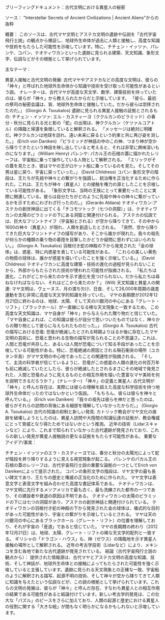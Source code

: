 ブリーフィングドキュメント：古代文明における異星人の秘密

ソース： "Interstellar Secrets of Ancient Civilizations | Ancient Aliens"からの抜粋

概要： このソースは、古代マヤ文明とアステカ文明の遺跡や伝説を「古代宇宙飛行士説」の観点から検証し、地球外生命体が過去に人類と接触し、高度な知識や技術をもたらした可能性を示唆しています。特に、チチェン・イッツァ、パレンケ、コパン、テオティワカンといった遺跡に見られる建築、天文知識、象形文字、伝説などがその根拠として挙げられています。

主なテーマ：

異星人接触と古代文明の発展:
古代マヤやアステカなどの高度な文明は、彼らの「神々」と呼ばれた地球外生命体から知識や技術を受け取った可能性があるという説。
ナレーターは、古代マヤが高度な天文学、数学、建築技術を持っていたのは、彼らが「神々」から教えられたからだと示唆しています。
「彼ら、最初の祭司の秘密会議は、皆、地球外生命体と接触していた。だから彼らは崇拝されたのだ。」 (Giorgio A. Tsoukalos)
遺跡に見られる異星人接触の証拠とされるもの:
チチェン・イッツァ: エル・カスティーヨ（ククルカンのピラミッド）の春分・秋分に見られる光と影の「蛇」の出現は、神ククルカン（ケツァルコアトル）の降臨と帰還を象徴していると解釈される。
「メッセージは絶対に明確だ。神ククルカンは地球を訪れ、遠い未来に戻るという約束と共に再び姿を消した。」 (Erich von Daniken)
「ピラミッドが神話の中のこの神、つまり神が空から降りてきたという神話を映し出していると考えると、それは非常に興味深いものになります。」 (William Henry)
パレンケ: パカル王の石棺の蓋に描かれたレリーフは、宇宙船に乗って操作している人物として解釈される。
「エリックがその蓋を見たとき、彼はマヤの王がロケット船に乗っているのを見た。そしてその男は星に戻り、宇宙に戻っていった。」 (David Childress)
コパン: 象形文字の階段は、王たちが先祖や神々との繋がりを強調し、統治権を正当化するために作られた。これは、王たちが神々（異星人）との接触を権力の源としたことを示唆している可能性がある。
「象形文字は、当時の王族にとって重要だったことに実際に関連している。彼らは自分たちがどのように先祖や神々の神々に繋がっているかを示すためにわざわざ行ったのだ。」 (Gerardo Aldana)
テオティワカン:アステカの創世神話に出てくる「チコモツトック（七つの洞窟）」は、テオティワカンの太陽のピラミッドの下にある洞窟と関連付けられる。
アステカの伝説では、巨大なフリントナイフ（宇宙船とされる）が空から降りてきて、その中から1600の神々（異星人）が現れ、人類を創造したとされる。
「突然、空から降りてきた巨大なフリントナイフの描写があり、そこから誰かが現れた。我々の祖先が何らかの種類の乗り物の着陸を目撃したかどうか疑問に思わずにはいられない。」 (Giorgio A. Tsoukalos)
羽根付き蛇の神殿の下から発見された「金の球体」は、惑星、特に内惑星を表している可能性がある。
「これらの美しい黄色の物質の球体は、誰かが惑星を描いていたことを強く示唆している。」 (David Childress)
テオティワカンに高度な建築・技術の進化の過程が見られないことから、外部からもたらされた技術が使われた可能性が指摘される。
「私たちは進化、これがどこから来たのかを示す進化を見つけられない。だから私たちは尋ねなければならない、それはどこから来たのか？」 (Will)
天文知識と異星人の関連:
マヤ文明は、ヴェーヌス、月の満ち欠け、日食、そして26,000年周期の歳差運動を含む非常に高度な天文学的知識を持っていた。
マヤの長期暦が2012年12月21日に終わるのは、地球、太陽、そして天の川銀河の中心にある「グレート・リフト」（ブラックホール）が一直線になる稀な天文現象と一致するため。
この高度な天文知識は、マヤ自身が「神々」から与えられた贈り物だと信じていた。
「マヤ自身によれば、この知識は彼らが自分で思いついたものではなく、神々からの贈り物として彼らに与えられたものだった。」 (Giorgio A. Tsoukalos)
古代の描写における恐竜:
恐竜が絶滅したとされる時期よりはるか後に存在したマヤ文明の芸術に、恐竜と思われる生物の描写が見られることの不思議さ。これは、人間と恐竜が共存した、あるいは人間が恐竜について知る手段があったことを示唆している可能性がある。特に、恐竜絶滅の原因とされる隕石衝突の場所（ユカタン半島）がマヤ文明の中心地であったことの関連性が指摘される。
「そして、主流の科学者が信じているように、恐竜がこの惑星の人類の進化の何百万年も前に絶滅していたとしたら、彼らが絶滅したとされるまさにその地域で発見された、人間と恐竜のように見えるものとの相互作用を描いた豊富なマヤ美術を何を説明できるだろうか？」 (ナレーター)
「神々」の定義と異星人:
古代文明が「神々」と呼んだ存在は、実際には彼らの理解を超えた高度な科学技術を持つ地球外生命体だったのではないかという仮説。
「もちろん、彼らは彼らを神々と呼んでいる。」 (Erich von Daniken)
「我々の祖先は彼らを神だと思ったのは、彼らがそれらの訪問の背後にある細部を理解していなかったからだ。」 (Giorgio A. Tsoukalos)
古代の知識の抑制と新しい発見:
カトリック教会がマヤ文化の痕跡を破壊しようとしたのは、異星人訪問や大陸間の知識伝達の証拠が、教会権威にとって脅威となり得たためではないかという推測。
近年の技術（Lidarスキャンなど）により、これまで知られていなかった古代遺跡が発見されており、これらの新しい発見が異星人接触説の更なる証拠をもたらす可能性がある。
重要なアイデア/事実：

チチェン・イッツァのエラ・カスティーヨでは、春分と秋分の太陽光によって蛇が階段を昇り降りするように見える視覚現象が起こる。
パレンケのパカル王の石棺の蓋のレリーフは、古代宇宙飛行士説の重要な論拠の一つとしてErich von Danikenによって提示された。
コパンの象形文字の階段は、マヤ文字の最も長い碑文であり、王たちの歴史と権威の正当化のために作られた。
マヤ文字は表意文字と表音文字を組み合わせた高度な書記体系である。
テオティワカンは、マヤ文明に先行するメソアメリカで最も古く、最も洗練された都市の一つであり、その建設者や衰退の原因は不明である。
テオティワカンの太陽のピラミッドの下には七つの洞窟があり、アステカの創世神話と関連付けられている。
テオティワカンの羽根付き蛇の神殿の下から発見された金の球体は、儀式的な目的があった可能性があり、宇宙との繋がりを示唆しているとされる。
マヤは天の川銀河の中心にあるブラックホール（グレート・リフト）の位置を理解しており、それが宇宙の「産道」であると信じていた。
マヤの長期暦の終わり（2012年12月21日）は、地球、太陽、グレート・リフトの稀な天文学的配列と一致する。
ギリシャの「ドラゴン・ハウス」も、神（ゼウス）の降臨地を示す異星人接触の場所として解釈される。
近年の考古学技術（Lidarなど）により、メキシコを含む各地で新たな古代遺跡が発見されている。
結論（古代宇宙飛行士説の観点から）： 提供された情報源は、古代マヤとアステカ文明の高度な知識、技術、そして神話が、地球外生命体との接触によってもたらされた可能性を強く示唆していると主張しています。遺跡に見られる天文現象との正確な一致、宇宙船のように解釈される描写、起源不明の技術、そして神々が空から降りてきて人類に知識を与えたという伝説などが、この説の根拠として挙げられています。これらの文明の発展は、彼らが「神々」と呼んだ存在、すなわち異星人との相互作用の結果である可能性があると結論付けています。新しい考古学的発見は、この壮大な「パズル」のピースをさらに加えており、人類の起源と歴史における異星人の役割に関する「大きな絵」が間もなく明らかになるかもしれないと示唆しています。